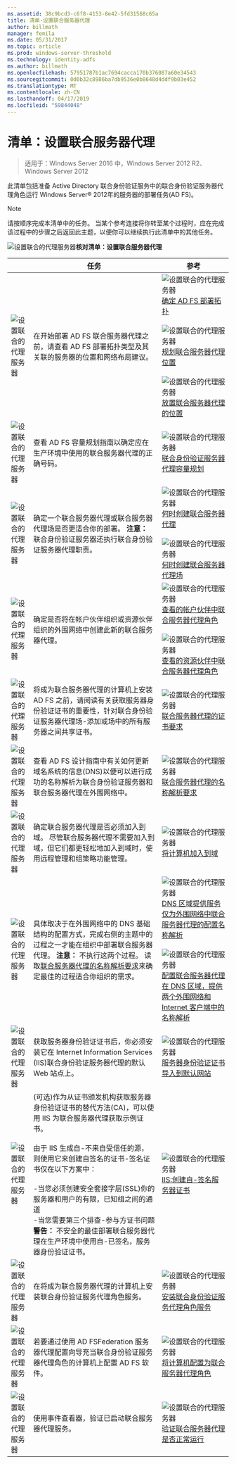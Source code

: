 ```yaml
---
ms.assetid: 38c9bcd3-c6f8-4153-8e42-5fd31568c65a
title: 清单-设置联合服务器代理
author: billmath
manager: femila
ms.date: 05/31/2017
ms.topic: article
ms.prod: windows-server-threshold
ms.technology: identity-adfs
ms.author: billmath
ms.openlocfilehash: 57951787b1ac7694cacca170b376087a60e34543
ms.sourcegitcommit: 0d0b32c8986ba7db9536e0b8648d4ddf9b03e452
ms.translationtype: MT
ms.contentlocale: zh-CN
ms.lasthandoff: 04/17/2019
ms.locfileid: "59844048"
---
```

# <a name="checklist-setting-up-a-federation-server-proxy"></a>清单：设置联合服务器代理

>适用于：Windows Server 2016 中，Windows Server 2012 R2、 Windows Server 2012

此清单包括准备 Active Directory 联合身份验证服务中的联合身份验证服务器代理角色运行 Windows Server® 2012年的服务器的部署任务\(AD FS\)。  
  
> [!NOTE]  
> 请按顺序完成本清单中的任务。 当某个参考连接将你转至某个过程时，应在完成该过程中的步骤之后返回此主题，以便你可以继续执行此清单中的其他任务。  
  
![设置联合的代理服务器](media/2b05dce3-938f-4168-9b8f-1f4398cbdb9b.gif)**核对清单：设置联合服务器代理**  
  
||任务|参考|  
|-|--------|-------------|  
|![设置联合的代理服务器](media/icon_checkboxo.gif)|在开始部署 AD FS 联合服务器代理之前，请查看 AD FS 部署拓扑类型及其关联的服务器的位置和网络布局建议。|![设置联合的代理服务器](media/faa393df-4856-4431-9eda-4f4e5be72a90.gif)[确定 AD FS 部署拓扑](https://technet.microsoft.com/library/gg982491.aspx)<br /><br />![设置联合的代理服务器](media/faa393df-4856-4431-9eda-4f4e5be72a90.gif)[规划联合服务器代理位置](https://technet.microsoft.com/library/dd807130.aspx)<br /><br />![设置联合的代理服务器](media/faa393df-4856-4431-9eda-4f4e5be72a90.gif)[放置联合服务器代理的位置](https://technet.microsoft.com/library/dd807048.aspx)|  
|![设置联合的代理服务器](media/icon_checkboxo.gif)|查看 AD FS 容量规划指南以确定应在生产环境中使用的联合服务器代理的正确号码。|![设置联合的代理服务器](media/faa393df-4856-4431-9eda-4f4e5be72a90.gif)[联合身份验证服务器代理容量规划](https://technet.microsoft.com/library/gg749898.aspx)|  
|![设置联合的代理服务器](media/icon_checkboxo.gif)|确定一个联合服务器代理或联合服务器代理场是否更适合你的部署。 **注意：** 联合身份验证服务器还执行联合身份验证服务器代理职责。|![设置联合的代理服务器](media/faa393df-4856-4431-9eda-4f4e5be72a90.gif)[何时创建联合服务器代理](https://technet.microsoft.com/library/dd807032.aspx)<br /><br />![设置联合的代理服务器](media/faa393df-4856-4431-9eda-4f4e5be72a90.gif)[何时创建联合服务器代理场](https://technet.microsoft.com/library/dd807082.aspx)|  
|![设置联合的代理服务器](media/icon_checkboxo.gif)|确定是否将在帐户伙伴组织或资源伙伴组织的外围网络中创建此新的联合服务器代理。|![设置联合的代理服务器](media/faa393df-4856-4431-9eda-4f4e5be72a90.gif)[查看的帐户伙伴中联合服务器代理角色](https://technet.microsoft.com/library/dd807109.aspx)<br /><br />![设置联合的代理服务器](media/faa393df-4856-4431-9eda-4f4e5be72a90.gif)[查看的资源伙伴中联合服务器代理角色](https://technet.microsoft.com/library/dd807052.aspx)|  
|![设置联合的代理服务器](media/icon_checkboxo.gif)|将成为联合服务器代理的计算机上安装 AD FS 之前，请阅读有关获取服务器身份验证证书的重要性，针对联合身份验证服务器代理场-添加或场中的所有服务器之间共享证书。|![设置联合的代理服务器](media/faa393df-4856-4431-9eda-4f4e5be72a90.gif)[联合服务器代理的证书要求](https://technet.microsoft.com/library/dd807054.aspx)|  
|![设置联合的代理服务器](media/icon_checkboxo.gif)|查看 AD FS 设计指南中有关如何更新域名系统的信息\(DNS\)以便可以进行成功的名称解析为联合身份验证服务器和联合服务器代理在外围网络中。|![设置联合的代理服务器](media/faa393df-4856-4431-9eda-4f4e5be72a90.gif)[联合服务器代理的名称解析要求](https://technet.microsoft.com/library/dd807055.aspx)|  
|![设置联合的代理服务器](media/icon_checkboxo.gif)|确定联合服务器代理是否必须加入到域。 尽管联合服务器代理不需要加入到域，但它们都更轻松地加入到域时，使用远程管理和组策略功能管理。|![设置联合的代理服务器](media/15dd35b6-6cc6-421f-93f8-7109920e7144.gif)[将计算机加入到域](Join-a-Computer-to-a-Domain.md)|  
|![设置联合的代理服务器](media/icon_checkboxo.gif)|具体取决于在外围网络中的 DNS 基础结构的配置方式，完成右侧的主题中的过程之一才能在组织中部署联合服务器代理。 **注意：** 不执行这两个过程。 读取[联合服务器代理的名称解析要求](https://technet.microsoft.com/library/dd807055.aspx)来确定最佳的过程适合你组织的需求。|![设置联合的代理服务器](media/15dd35b6-6cc6-421f-93f8-7109920e7144.gif)[DNS 区域提供服务仅为外围网络中联合服务器代理的配置名称解析](Configure-Name-Resolution-for-a-Federation-Server-Proxy-in-a-DNS-Zone-That-Serves-Only-the-Perimeter-Network.md)<br /><br />![设置联合的代理服务器](media/15dd35b6-6cc6-421f-93f8-7109920e7144.gif)[配置联合服务器代理在 DNS 区域，提供两个外围网络和 Internet 客户端中的名称解析](Configure-Name-Resolution-for-a-Federation-Server-Proxy-in-a-DNS-Zone-That-Serves-Both-the-Perimeter-Network-and-Internet-Clients.md)|  
|![设置联合的代理服务器](media/icon_checkboxo.gif)|获取服务器身份验证证书后，你必须安装它在 Internet Information Services \(IIS\)联合身份验证服务器代理的默认 Web 站点上。|![设置联合的代理服务器](media/15dd35b6-6cc6-421f-93f8-7109920e7144.gif)[服务器身份验证证书导入到默认网站](Import-a-Server-Authentication-Certificate-to-the-Default-Web-Site.md)|  
|![设置联合的代理服务器](media/icon_checkboxo.gif)|\(可选\)作为从证书颁发机构获取服务器身份验证证书的替代方法\(CA\)，可以使用 IIS 为联合服务器代理获取示例证书。<br /><br />由于 IIS 生成自\-不来自受信任的源，则使用它来创建自签名的证书\-签名证书仅在以下方案中：<br /><br />-当您必须创建安全套接字层\(SSL\)你的服务器和用户的有限，已知组之间的通道<br />-当您需要第三个排查\-参与方证书问题**警告：** 不安全的最佳部署联合服务器代理在生产环境中使用自\-已签名，服务器身份验证证书。|![设置联合的代理服务器](media/15dd35b6-6cc6-421f-93f8-7109920e7144.gif)[IIS:创建自\-签名服务器证书](https://go.microsoft.com/fwlink/?LinkID=108271)|  
|![设置联合的代理服务器](media/icon_checkboxo.gif)|在将成为联合服务器代理的计算机上安装联合身份验证服务代理角色服务。|![设置联合的代理服务器](media/15dd35b6-6cc6-421f-93f8-7109920e7144.gif)[安装联合身份验证服务代理角色服务](Install-the-Federation-Service-Proxy-Role-Service.md)|  
|![设置联合的代理服务器](media/icon_checkboxo.gif)|若要通过使用 AD FSFederation 服务器代理配置向导充当联合身份验证服务器代理角色的计算机上配置 AD FS 软件。|![设置联合的代理服务器](media/15dd35b6-6cc6-421f-93f8-7109920e7144.gif)[将计算机配置为联合服务器代理角色](Configure-a-Computer-for-the-Federation-Server-Proxy-Role.md)|  
|![设置联合的代理服务器](media/icon_checkboxo.gif)|使用事件查看器，验证已启动联合服务器代理服务。|![设置联合的代理服务器](media/15dd35b6-6cc6-421f-93f8-7109920e7144.gif)[验证联合服务器代理是否正常运行](Verify-That-a-Federation-Server-Proxy-Is-Operational.md)|  
